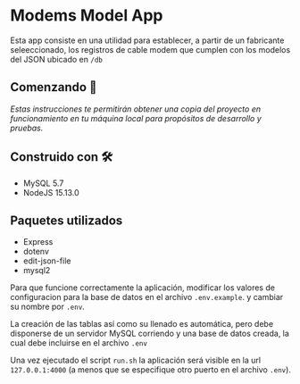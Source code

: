 # Modems Model App

Esta app consiste en una utilidad para establecer, a partir de un fabricante seleeccionado, los registros de cable modem que cumplen con los modelos del JSON ubicado en `/db`

## Comenzando 🚀

_Estas instrucciones te permitirán obtener una copia del proyecto en funcionamiento en tu máquina local para propósitos de desarrollo y pruebas._


## Construido con 🛠️

* MySQL 5.7
* NodeJS 15.13.0

## Paquetes utilizados

* Express
* dotenv
* edit-json-file
* mysql2

Para que funcione correctamente la aplicación, modificar los valores de configuracion para la base de datos en el archivo `.env.example`. y cambiar su nombre por `.env`.

La creación de las tablas así como su llenado es automática, pero debe disponerse de un servidor MySQL corriendo y una base de datos creada, la cual debe incluirse en el archivo `.env`

Una vez ejecutado el script `run.sh` la aplicación será visible en la url `127.0.0.1:4000` (a menos que se especifique otro puerto en el archivo `.env`).